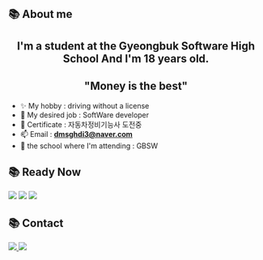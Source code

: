 
## 📚 About me
<h2 align="center">I'm a student at the Gyeongbuk Software High School And I'm 18 years old.</h3>
<h2 align="center">"Money is the best"</h3>

- ✨ My hobby : driving without a license
- 🧨 My desired job : SoftWare developer
- 📝 Certificate : 자동차정비기능사 도전중
- 📫 Email : **dmsghdi3@naver.com**
- 🏫 the school where I'm attending : GBSW

## 📚 Ready Now

<div display="flex">
    <img src="https://img.shields.io/badge/C-red?style=for-the-badge&logo=C&logoColor=white" />
    <img src="https://img.shields.io/badge/html5-%23E34F26.svg?style=for-the-badge&logo=html5&logoColor=white" />
    <img src="https://img.shields.io/badge/css3-%231572B6.svg?style=for-the-badge&logo=css3&logoColor=white" />
</div>

## 📚 Contact 

<a href="https://instagram.com/lee._.bang">
    <img src="https://img.shields.io/badge/Instagram-%23E4405F.svg?style=for-the-badge&logo=Instagram&logoColor=white" />
</a>
<a herf="https://www.facebook.com/profile.php?id=100039943966864">
    <img src="https://img.shields.io/badge/Facebook-1877F2?style=for-the-badge&logo=facebook&logoColor=white"/>
</a>

